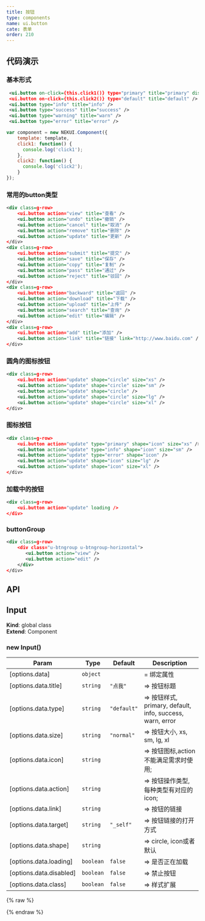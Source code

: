 ```yaml
---
title: 按钮
type: components
name: ui.button
cate: 表单
order: 210
---
```


## 代码演示

### 基本形式

<!-- demo_start -->
<div class="m-example"></div>

```xml
 <ui.button on-click={this.click1()} type="primary" title="primary" disabled />
 <ui.button on-click={this.click2()} type="default" title="default" />
 <ui.button type="info" title="info" />
 <ui.button type="success" title="success" />
 <ui.button type="warning" title="warn" />
 <ui.button type="error" title="error" />
```
```javascript
var component = new NEKUI.Component({
    template: template,
    click1: function() {
      console.log('click1');
    },
    click2: function() {
      console.log('click2');
    }
});
```
<!-- demo_end -->

### 常用的button类型

<!-- demo_start -->
<div class="m-example"></div>

```xml
<div class=g-row>
    <ui.button action="view" title="查看" />
    <ui.button action="undo" title="撤销" />
    <ui.button action="cancel" title="取消" />
    <ui.button action="remove" title="删除" />
    <ui.button action="update" title="更新" />
</div>
<div class=g-row>
    <ui.button action="submit" title="提交" />
    <ui.button action="save" title="保存" />
    <ui.button action="copy" title="复制" />
    <ui.button action="pass" title="通过" />
    <ui.button action="reject" title="驳回" />
</div>
<div class=g-row>
    <ui.button action="backward" title="返回" />
    <ui.button action="download" title="下载" />
    <ui.button action="upload" title="上传" />
    <ui.button action="search" title="查询" />
    <ui.button action="edit" title="编辑" />
</div>
<div class=g-row>
    <ui.button action="add" title="添加" />
    <ui.button action="link" title="链接" link="http://www.baidu.com" />
</div>
```
<!-- demo_end -->

### 圆角的图标按钮

<!-- demo_start -->
<div class="m-example"></div>

```xml
<div class=g-row>
    <ui.button action="update" shape="circle" size="xs" />
    <ui.button action="update" shape="circle" size="sm" />
    <ui.button action="update" shape="circle" />
    <ui.button action="update" shape="circle" size="lg" />
    <ui.button action="update" shape="circle" size="xl" />
</div>
```
<!-- demo_end -->

### 图标按钮

<!-- demo_start -->
<div class="m-example"></div>

```xml
<div class=g-row>
    <ui.button action="update" type="primary" shape="icon" size="xs" />
    <ui.button action="update" type="info" shape="icon" size="sm" />
    <ui.button action="update" type="error" shape="icon" />
    <ui.button action="update" shape="icon" size="lg" />
    <ui.button action="update" shape="icon" size="xl" />
</div>
```
<!-- demo_end -->

### 加载中的按钮

<!-- demo_start -->
<div class="m-example"></div>

```xml
<div class=g-row>
    <ui.button action="update" loading />
</div>
```
<!-- demo_end -->

### buttonGroup

<!-- demo_start -->
<div class="m-example"></div>

```xml
<div class=g-row>
    <div class="u-btngroup u-btngroup-horizontal">
       <ui.button action="view" />
       <ui.button action="edit" />
    </div>
</div>
```
<!-- demo_end -->

## API
<a name="Input"></a>

## Input
**Kind**: global class  
**Extend**: Component  
<a name="new_Input_new"></a>

### new Input()

| Param | Type | Default | Description |
| --- | --- | --- | --- |
| [options.data] | <code>object</code> |  | = 绑定属性 |
| [options.data.title] | <code>string</code> | <code>&quot;点我&quot;</code> | => 按钮标题 |
| [options.data.type] | <code>string</code> | <code>&quot;default&quot;</code> | => 按钮样式, primary, default, info, success, warn, error |
| [options.data.size] | <code>string</code> | <code>&quot;normal&quot;</code> | => 按钮大小, xs, sm, lg, xl |
| [options.data.icon] | <code>string</code> |  | => 按钮图标,action不能满足需求时使用; |
| [options.data.action] | <code>string</code> |  | => 按钮操作类型, 每种类型有对应的icon; |
| [options.data.link] | <code>string</code> |  | => 按钮的链接 |
| [options.data.target] | <code>string</code> | <code>&quot;_self&quot;</code> | => 按钮链接的打开方式 |
| [options.data.shape] | <code>string</code> |  | => circle, icon或者默认 |
| [options.data.loading] | <code>boolean</code> | <code>false</code> | => 是否正在加载 |
| [options.data.disabled] | <code>boolean</code> | <code>false</code> | => 禁止按钮 |
| [options.data.class] | <code>boolean</code> | <code>false</code> | => 样式扩展 |


{% raw %}
<script>
var index = 0;

    (function(index) {
      var template = NEKUI._.multiline(function(){/*
      
 <ui.button on-click={this.click1()} type="primary" title="primary" disabled />
 <ui.button on-click={this.click2()} type="default" title="default" />
 <ui.button type="info" title="info" />
 <ui.button type="success" title="success" />
 <ui.button type="warning" title="warn" />
 <ui.button type="error" title="error" />

      */});
      
var component = new NEKUI.Component({
    template: template,
    click1: function() {
      console.log('click1');
    },
    click2: function() {
      console.log('click2');
    }
});

      component.$inject(document.querySelectorAll('.m-example')[index]);
    })(index++);
    
    (function(index) {
      var template = NEKUI._.multiline(function(){/*
      
<div class=g-row>
    <ui.button action="view" title="查看" />
    <ui.button action="undo" title="撤销" />
    <ui.button action="cancel" title="取消" />
    <ui.button action="remove" title="删除" />
    <ui.button action="update" title="更新" />
</div>
<div class=g-row>
    <ui.button action="submit" title="提交" />
    <ui.button action="save" title="保存" />
    <ui.button action="copy" title="复制" />
    <ui.button action="pass" title="通过" />
    <ui.button action="reject" title="驳回" />
</div>
<div class=g-row>
    <ui.button action="backward" title="返回" />
    <ui.button action="download" title="下载" />
    <ui.button action="upload" title="上传" />
    <ui.button action="search" title="查询" />
    <ui.button action="edit" title="编辑" />
</div>
<div class=g-row>
    <ui.button action="add" title="添加" />
    <ui.button action="link" title="链接" link="http://www.baidu.com" />
</div>

      */});
      var component = new NEKUI.Component({template: template});
      component.$inject(document.querySelectorAll('.m-example')[index]);
    })(index++);
    
    (function(index) {
      var template = NEKUI._.multiline(function(){/*
      
<div class=g-row>
    <ui.button action="update" shape="circle" size="xs" />
    <ui.button action="update" shape="circle" size="sm" />
    <ui.button action="update" shape="circle" />
    <ui.button action="update" shape="circle" size="lg" />
    <ui.button action="update" shape="circle" size="xl" />
</div>

      */});
      var component = new NEKUI.Component({template: template});
      component.$inject(document.querySelectorAll('.m-example')[index]);
    })(index++);
    
    (function(index) {
      var template = NEKUI._.multiline(function(){/*
      
<div class=g-row>
    <ui.button action="update" type="primary" shape="icon" size="xs" />
    <ui.button action="update" type="info" shape="icon" size="sm" />
    <ui.button action="update" type="error" shape="icon" />
    <ui.button action="update" shape="icon" size="lg" />
    <ui.button action="update" shape="icon" size="xl" />
</div>

      */});
      var component = new NEKUI.Component({template: template});
      component.$inject(document.querySelectorAll('.m-example')[index]);
    })(index++);
    
    (function(index) {
      var template = NEKUI._.multiline(function(){/*
      
<div class=g-row>
    <ui.button action="update" loading />
</div>

      */});
      var component = new NEKUI.Component({template: template});
      component.$inject(document.querySelectorAll('.m-example')[index]);
    })(index++);
    
    (function(index) {
      var template = NEKUI._.multiline(function(){/*
      
<div class=g-row>
    <div class="u-btngroup u-btngroup-horizontal">
       <ui.button action="view" />
       <ui.button action="edit" />
    </div>
</div>

      */});
      var component = new NEKUI.Component({template: template});
      component.$inject(document.querySelectorAll('.m-example')[index]);
    })(index++);
    
</script>
{% endraw %}